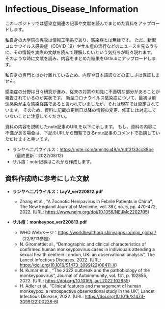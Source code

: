 # Infectious_Disease_Information
このレポジトリでは感染症関連の記事や文献を読んでまとめた資料をアップロードします。

私自身の大学院の専攻は情報工学系であり、感染症とは無縁です。
ただ、新型コロナウイルス感染症（COVID-19）やサル痘の流行などのニュースを見るうちに、その情報を実際の文献を読んで理解したいという気持ちが時々現れます。
そのような時に文献を読み、内容をまとめた結果をGithubにアップロードします。

私自身の専門とはかけ離れているため、内容や日本語訳などの正しさは保証しません。

感染症の分野は日々研究が進み、従来の対策や知見に不適切な部分があることが報告されているのが実状です。
新型コロナウイルス感染症について、最初は飛沫感染が主な感染経路であると言われていましたが、それは現在では否定されています。
そのため、資料に記載の更新日以降の情報の変更、修正には対応していないことに注意してください。

資料の内容を説明したnote記事のURLを以下に示します。
もし、資料の内容に不備がある場合は、下記のURLから閲覧できるnote記事のコメントで指摘していただけますと幸いです。
- ランヤへ二パウイルス：https://note.com/anmitsu48/n/n4f3f33cc88be （最終更新：2022/08/12）
- サル痘：note記事はこれから作成します。

## 資料作成時に参考にした文献
- **ランヤへ二パウイルス：LayV_ver220812.pdf**
  - Zhang et al., "A Zoonotic Henipavirus in Febrile Patients in China", The New England Journal of Medicine, vol. 387, no. 5, pp. 470-472, 2022. 
  (URL: https://www.nejm.org/doi/10.1056/NEJMc2202705)

- **サル痘：monkeypox_ver220813.pdf**
  - WHO Webページ：https://worldhealthorg.shinyapps.io/mpx_global/ （22/8/13参照）
  - N. Giromettiet al., “Demographic and clinical characteristics of confirmed human monkeypoxvirus cases in individuals attending a sexual health centrein London, UK: an observational analysis”, The Lancet Infectious Diseases, 2022. (URL: https://doi.org/10.1016/S1473-3099(22)00411-X)
  - N. Kumar et al., “The 2022 outbreak and the pathobiology of the monkeypoxvirus”, Journal of Autoimmunity, vol. 131, p. 102855, 2022. (URL: https://doi.org/10.1016/j.jaut.2022.102855)
  - H. Adler et al., “Clinical features and management of human monkeypox: a retrospective observational study in the UK”, Lancet Infectious Disease, 2022. (URL: https://doi.org/10.1016/S1473-3099(22)00228-6)
